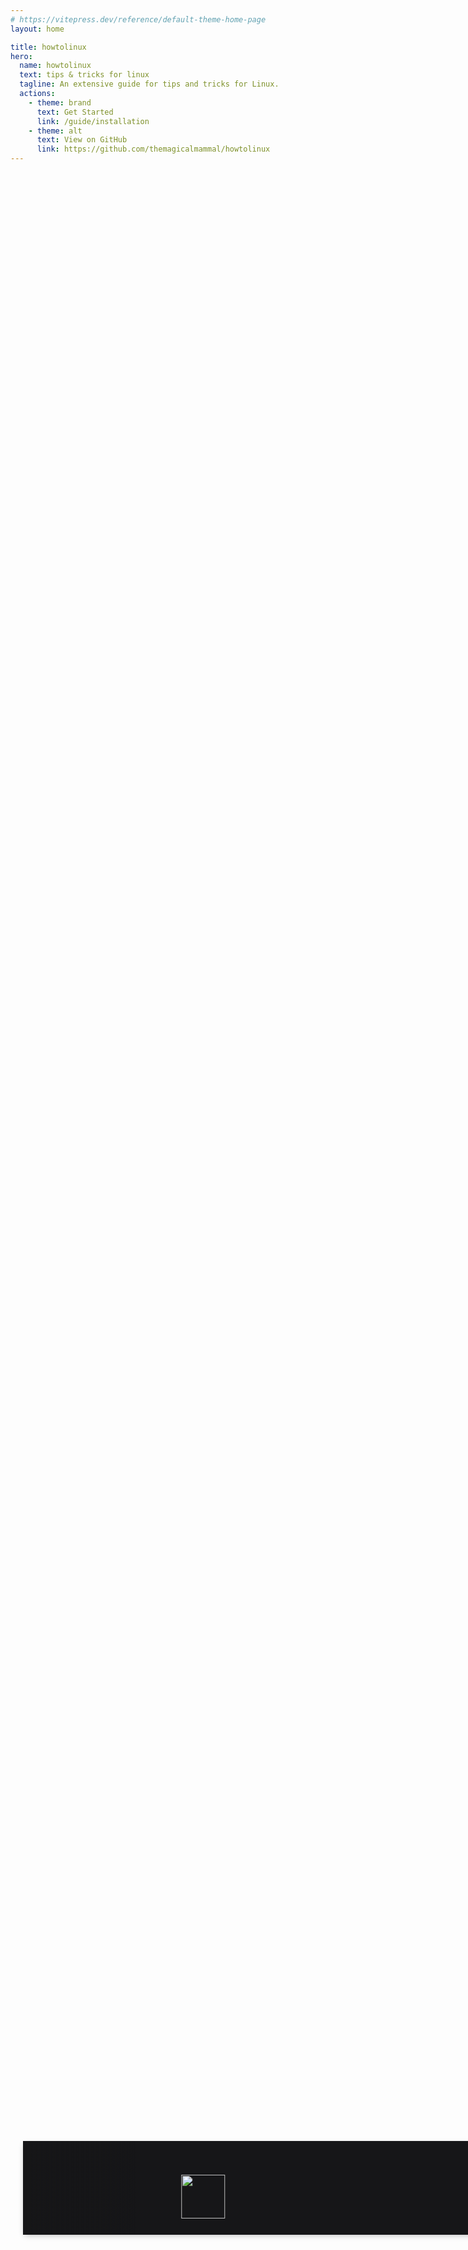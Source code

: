 ```yaml
---
# https://vitepress.dev/reference/default-theme-home-page
layout: home

title: howtolinux
hero:
  name: howtolinux
  text: tips & tricks for linux
  tagline: An extensive guide for tips and tricks for Linux.
  actions:
    - theme: brand
      text: Get Started
      link: /guide/installation
    - theme: alt
      text: View on GitHub
      link: https://github.com/themagicalmammal/howtolinux
---
```



<section class="section-infinite slide-option sticky-section">
  <div id="infinite" class="highway-slider">
    <div class="container highway-barrier">
      <ul class="highway-lane">
        <li class="highway-car"><img src='https://i.imgur.com/I3nZgfb.png' width='70px'></li>
        <li class="highway-car"><img src='https://i.imgur.com/A2nJm85.png' width='70px'></li>
        <li class="highway-car"><img src='https://i.imgur.com/2bOJNYO.png' width='70px'></li>
        <li class="highway-car"><img src='https://i.imgur.com/Y7WQN0Q.png' width='70px'></li>
        <li class="highway-car"><img src='https://i.imgur.com/AuIPhjc.png' width='70px'></li>
        <li class="highway-car"><img src='https://i.imgur.com/c0k3DKL.png' width='70px'></li>
        <li class="highway-car"><img src='https://i.imgur.com/bo7NtUF.png' width='70px'></li>
        <li class="highway-car"><img src='https://i.imgur.com/aHRAQNS.png' width='70px'></li>
      </ul>
    </div>
  </div>
</section>

<style setup>
  .section-infinite {
    display: flex;
    flex-flow: column;
    align-items: center;
  }
  section div.container {
    transition: all 0.3s ease;
  }
  section div.container h1 {
    margin: 15px 0 0 0;
  }
  section div.container h3 {
    margin: 0 0 25px 0;
  }
  @media (max-width: 992px) {
    section {
      padding: 0 20px 0 20px;
    }
  }
  section.slide-option {
    margin: 0 0 50px 0;
  }
  section.slide-option .no-marg {
    margin: 0 0 0 0;
  }
  .sticky-section {
   position: fixed;
   bottom: 8%;
   width: 100%;
  }
  div.highway-slider {
    display: flex;
    justify-content: center;
    width: 100%;
    height: 150px;
  }
  div.highway-slider div.highway-barrier {
    overflow: hidden;
    position: relative;
  }
  div.highway-slider ul.highway-lane {
    display: flex;
    height: 100%;
  }
  div.highway-slider ul.highway-lane li.highway-car {
    flex: 1;
    display: flex;
    justify-content: center;
    align-items: center;
    background: #161618;
    color: #343434;
  }
  @-webkit-keyframes translatestf {
    0% {
      transform: translateX(100%);
    }
    100% {
      transform: translateX(-500%);
    }
  }
  @keyframes translatestf {
    0% {
      transform: translateX(100%);
    }
    100% {
      transform: translateX(-500%);
    }
  }
  #stffull div.highway-barrier ul.highway-lane {
    width: 500%;
  }
  #stffull div.highway-barrier ul.highway-lane li.highway-car {
    -webkit-animation: translatestf 30s linear infinite;
            animation: translatestf 30s linear infinite;
  }
  #stffull div.highway-barrier ul.highway-lane li.highway-car h4 {
    font-size: 28px;
  }
  @-webkit-keyframes translateinfinite {
    100% {
      transform: translateX(calc(-180px * 12));
    }
  }
  @keyframes translateinfinite {
    100% {
      transform: translateX(calc(-180px * 12));
    }
  }
  #infinite div.highway-barrier {
    background: #161618;
    box-shadow: 0 3px 10px -3px rgba(0, 0, 0, 0.3);
  }
  #infinite div.highway-barrier::before,
  #infinite div.highway-barrier::after {
    content: " ";
    position: absolute;
    z-index: 9;
    width: 180px;
    height: 100%;
  }
  #infinite div.highway-barrier::before {
    top: 0;
    left: 0;
    background: linear-gradient(to right, #161618 0%, rgba(255, 255, 255, 0) 100%);
  }
  #infinite div.highway-barrier::after {
    top: 0;
    right: 0;
    background: linear-gradient(to left, #161618 0%, rgba(255, 255, 255, 0) 100%);
  }
  #infinite div.highway-barrier ul.highway-lane {
    width: calc(180px * 24);
  }
  #infinite div.highway-barrier ul.highway-lane li.highway-car {
    width: 180px;
    -webkit-animation: translateinfinite 25s linear infinite;
            animation: translateinfinite 25s linear infinite;
  }
  #infinite div.highway-barrier ul.highway-lane li.highway-car span.fab {
    font-size: 65px;
  }
</style>
